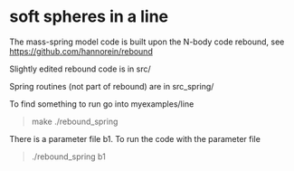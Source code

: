 # soft spheres in a line

The mass-spring model code is built upon the N-body code rebound, 
see https://github.com/hannorein/rebound

Slightly edited rebound code is in src/

Spring routines (not part of rebound) are in src_spring/

To find something to run go into myexamples/line
>  make 
>  ./rebound_spring


There is a parameter file b1.  To run the code with the parameter file
>  ./rebound_spring b1
